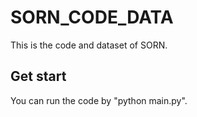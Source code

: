 # SORN_CODE_DATA

This is the code and dataset of SORN. 

## Get start

You can run the code by "python main.py". 

